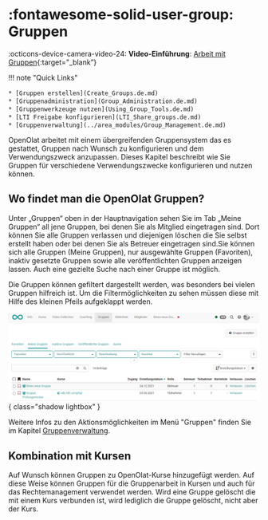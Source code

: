 # :fontawesome-solid-user-group: Gruppen

:octicons-device-camera-video-24: **Video-Einführung**: [Arbeit mit Gruppen](<https://www.youtube.com/embed/7LAPedqB9tk>){:target="_blank”} 

!!! note "Quick Links"

    * [Gruppen erstellen](Create_Groups.de.md)
    * [Gruppenadministration](Group_Administration.de.md)
    * [Gruppenwerkzeuge nutzen](Using_Group_Tools.de.md)
    * [LTI Freigabe konfigurieren](LTI_Share_groups.de.md)
    * [Gruppenverwaltung](../area_modules/Group_Management.de.md)

OpenOlat arbeitet mit einem übergreifenden Gruppensystem das es gestattet,
Gruppen nach Wunsch zu konfigurieren und dem Verwendungszweck anzupassen.
Dieses Kapitel beschreibt wie Sie Gruppen für verschiedene Verwendungszwecke
konfigurieren und nutzen können.

## Wo findet man die OpenOlat Gruppen?

Unter „Gruppen“ oben in der Hauptnavigation sehen Sie im Tab „Meine Gruppen“
all jene Gruppen, bei denen Sie als Mitglied eingetragen sind. Dort können Sie
alle Gruppen verlassen und diejenigen löschen die Sie selbst erstellt haben
oder bei denen Sie als Betreuer eingetragen sind.Sie können sich alle Gruppen
(Meine Gruppen), nur ausgewählte Gruppen (Favoriten), inaktiv gesetzte Gruppen
sowie alle veröffentlichten Gruppen anzeigen lassen. Auch eine gezielte Suche
nach einer Gruppe ist möglich.

Die Gruppen können gefiltert dargestellt werden, was besonders bei vielen
Gruppen hilfreich ist. Um die Filtermöglichkeiten zu sehen müssen diese mit
Hilfe des kleinen Pfeils aufgeklappt werden.

![Gruppen](assets/Gruppe.png){ class="shadow lightbox" }

Weitere Infos zu den Aktionsmöglichkeiten im Menü "Gruppen" finden Sie im
Kapitel [Gruppenverwaltung](../area_modules/Group_Management.de.md).

## Kombination mit Kursen

Auf Wunsch können Gruppen zu OpenOlat-Kurse hinzugefügt werden. Auf diese
Weise können Gruppen für die Gruppenarbeit in Kursen und auch für das
Rechtemanagement verwendet werden. Wird eine Gruppe gelöscht die mit einem
Kurs verbunden ist, wird lediglich die Gruppe gelöscht, nicht aber der Kurs.